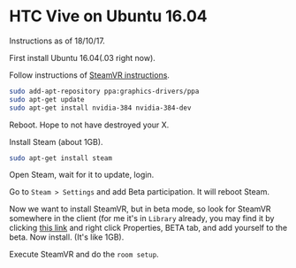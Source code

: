 # HTC Vive on Ubuntu 16.04

Instructions as of 18/10/17.

First install Ubuntu 16.04(.03 right now).

Follow instructions of [SteamVR instructions](https://github.com/ValveSoftware/SteamVR-for-Linux).

```bash
sudo add-apt-repository ppa:graphics-drivers/ppa
sudo apt-get update
sudo apt-get install nvidia-384 nvidia-384-dev
```

Reboot. Hope to not have destroyed your X.

Install Steam (about 1GB).

```bash
sudo apt-get install steam
```

Open Steam, wait for it to update, login.

Go to `Steam > Settings` and add Beta participation. It will reboot Steam.

Now we want to install SteamVR, but in beta mode, so look for SteamVR somewhere in the client (for me it's in `Library` already, you may find it by clicking [this link](steam://run/250820) and right click
Properties, BETA tab, and add yourself to the beta. Now install. (It's like 1GB).

Execute SteamVR and do the `room setup`.

